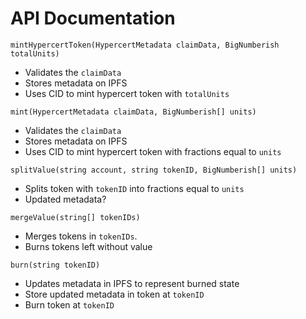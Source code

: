 # API Documentation

`mintHypercertToken(HypercertMetadata claimData, BigNumberish totalUnits)`

- Validates the `claimData`
- Stores metadata on IPFS
- Uses CID to mint hypercert token with `totalUnits`

`mint(HypercertMetadata claimData, BigNumberish[] units)`

- Validates the `claimData`
- Stores metadata on IPFS
- Uses CID to mint hypercert token with fractions equal to `units`

`splitValue(string account, string tokenID, BigNumberish[] units)`

- Splits token with `tokenID` into fractions equal to `units`
- Updated metadata?

`mergeValue(string[] tokenIDs)`

- Merges tokens in `tokenIDs`.
- Burns tokens left without value

`burn(string tokenID)`

- Updates metadata in IPFS to represent burned state
- Store updated metadata in token at `tokenID`
- Burn token at `tokenID`
